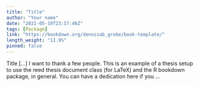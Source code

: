 ```yaml
---
title: "Title"
author: "Your name"
date: "2021-05-19T23:57:46Z"
tags: [Package]
link: "https://bookdown.org/dennisab_grobe/book-template/"
length_weight: "11.9%"
pinned: false
---
```


Title [...] I want to thank a few people. This is an example of a thesis setup to use the reed thesis document class
(for LaTeX) and the R bookdown package, in general. You can have a dedication here if you ...
